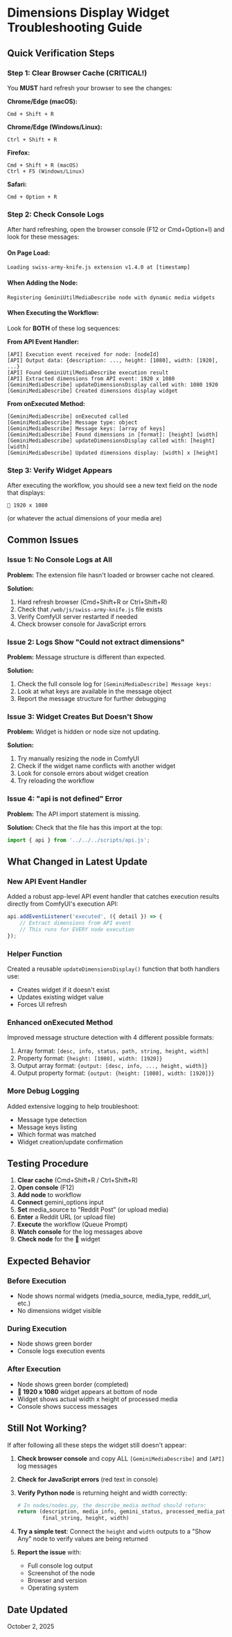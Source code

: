 # Dimensions Display Widget Troubleshooting Guide

## Quick Verification Steps

### Step 1: Clear Browser Cache (CRITICAL!)

You **MUST** hard refresh your browser to see the changes:

**Chrome/Edge (macOS):**

```
Cmd + Shift + R
```

**Chrome/Edge (Windows/Linux):**

```
Ctrl + Shift + R
```

**Firefox:**

```
Cmd + Shift + R (macOS)
Ctrl + F5 (Windows/Linux)
```

**Safari:**

```
Cmd + Option + R
```

### Step 2: Check Console Logs

After hard refreshing, open the browser console (F12 or Cmd+Option+I) and look for these messages:

#### On Page Load:

```
Loading swiss-army-knife.js extension v1.4.0 at [timestamp]
```

#### When Adding the Node:

```
Registering GeminiUtilMediaDescribe node with dynamic media widgets
```

#### When Executing the Workflow:

Look for **BOTH** of these log sequences:

**From API Event Handler:**

```
[API] Execution event received for node: [nodeId]
[API] Output data: {description: ..., height: [1080], width: [1920], ...}
[API] Found GeminiUtilMediaDescribe execution result
[API] Extracted dimensions from API event: 1920 x 1080
[GeminiMediaDescribe] updateDimensionsDisplay called with: 1080 1920
[GeminiMediaDescribe] Created dimensions display widget
```

**From onExecuted Method:**

```
[GeminiMediaDescribe] onExecuted called
[GeminiMediaDescribe] Message type: object
[GeminiMediaDescribe] Message keys: [array of keys]
[GeminiMediaDescribe] Found dimensions in [format]: [height] [width]
[GeminiMediaDescribe] updateDimensionsDisplay called with: [height] [width]
[GeminiMediaDescribe] Updated dimensions display: [width] x [height]
```

### Step 3: Verify Widget Appears

After executing the workflow, you should see a new text field on the node that displays:

```
📐 1920 x 1080
```

(or whatever the actual dimensions of your media are)

## Common Issues

### Issue 1: No Console Logs at All

**Problem:** The extension file hasn't loaded or browser cache not cleared.

**Solution:**

1. Hard refresh browser (Cmd+Shift+R or Ctrl+Shift+R)
2. Check that `/web/js/swiss-army-knife.js` file exists
3. Verify ComfyUI server restarted if needed
4. Check browser console for JavaScript errors

### Issue 2: Logs Show "Could not extract dimensions"

**Problem:** Message structure is different than expected.

**Solution:**

1. Check the full console log for `[GeminiMediaDescribe] Message keys:`
2. Look at what keys are available in the message object
3. Report the message structure for further debugging

### Issue 3: Widget Creates But Doesn't Show

**Problem:** Widget is hidden or node size not updating.

**Solution:**

1. Try manually resizing the node in ComfyUI
2. Check if the widget name conflicts with another widget
3. Look for console errors about widget creation
4. Try reloading the workflow

### Issue 4: "api is not defined" Error

**Problem:** The API import statement is missing.

**Solution:**
Check that the file has this import at the top:

```javascript
import { api } from '../../../scripts/api.js';
```

## What Changed in Latest Update

### New API Event Handler

Added a robust app-level API event handler that catches execution results directly from ComfyUI's execution API:

```javascript
api.addEventListener('executed', ({ detail }) => {
    // Extract dimensions from API event
    // This runs for EVERY node execution
});
```

### Helper Function

Created a reusable `updateDimensionsDisplay()` function that both handlers use:

- Creates widget if it doesn't exist
- Updates existing widget value
- Forces UI refresh

### Enhanced onExecuted Method

Improved message structure detection with 4 different possible formats:

1. Array format: `[desc, info, status, path, string, height, width]`
2. Property format: `{height: [1080], width: [1920]}`
3. Output array format: `{output: [desc, info, ..., height, width]}`
4. Output property format: `{output: {height: [1080], width: [1920]}}`

### More Debug Logging

Added extensive logging to help troubleshoot:

- Message type detection
- Message keys listing
- Which format was matched
- Widget creation/update confirmation

## Testing Procedure

1. **Clear cache** (Cmd+Shift+R / Ctrl+Shift+R)
2. **Open console** (F12)
3. **Add node** to workflow
4. **Connect** gemini_options input
5. **Set** media_source to "Reddit Post" (or upload media)
6. **Enter** a Reddit URL (or upload file)
7. **Execute** the workflow (Queue Prompt)
8. **Watch console** for the log messages above
9. **Check node** for the 📐 widget

## Expected Behavior

### Before Execution

- Node shows normal widgets (media_source, media_type, reddit_url, etc.)
- No dimensions widget visible

### During Execution

- Node shows green border
- Console logs execution events

### After Execution

- Node shows green border (completed)
- **📐 1920 x 1080** widget appears at bottom of node
- Widget shows actual width x height of processed media
- Console shows success messages

## Still Not Working?

If after following all these steps the widget still doesn't appear:

1. **Check browser console** and copy ALL `[GeminiMediaDescribe]` and `[API]` log messages
2. **Check for JavaScript errors** (red text in console)
3. **Verify Python node** is returning height and width correctly:
    ```python
    # In nodes/nodes.py, the describe_media method should return:
    return (description, media_info, gemini_status, processed_media_path,
            final_string, height, width)
    ```
4. **Try a simple test**: Connect the `height` and `width` outputs to a "Show Any" node to verify values are being returned

5. **Report the issue** with:
    - Full console log output
    - Screenshot of the node
    - Browser and version
    - Operating system

## Date Updated

October 2, 2025
